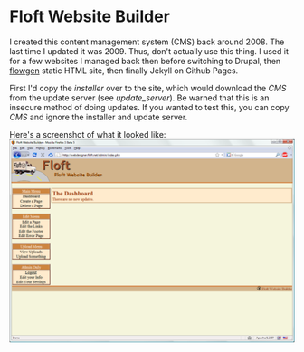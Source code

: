 Floft Website Builder
=====================
I created this content management system (CMS) back around 2008. The last time
I updated it was 2009. Thus, don't actually use this thing. I used it for a few
websites I managed back then before switching to Drupal, then
[flowgen](https://github.com/floft/flowgen) static HTML site, then finally
Jekyll on Github Pages.

First I'd copy the *installer* over to the site, which would download the *CMS*
from the update server (see *update_server*). Be warned that this is an
insecure method of doing updates. If you wanted to test this, you can copy
*CMS* and ignore the installer and update server.

Here's a screenshot of what it looked like:
[![Floft Website Builder CMS](https://raw.githubusercontent.com/floft/website-builder/master/screenshot.png)](https://raw.githubusercontent.com/floft/website-builder/master/screenshot.png)
